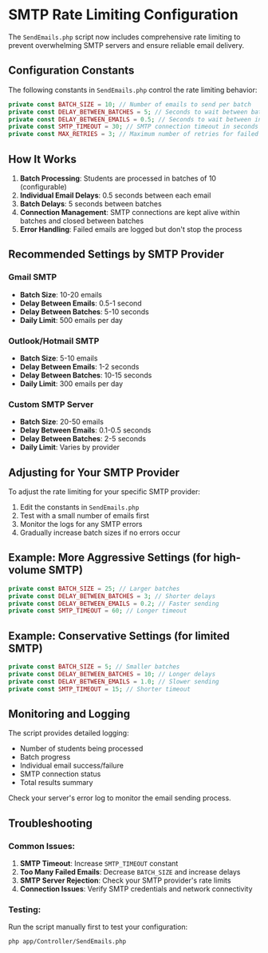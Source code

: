 # SMTP Rate Limiting Configuration

The `SendEmails.php` script now includes comprehensive rate limiting to prevent overwhelming SMTP servers and ensure reliable email delivery.

## Configuration Constants

The following constants in `SendEmails.php` control the rate limiting behavior:

```php
private const BATCH_SIZE = 10; // Number of emails to send per batch
private const DELAY_BETWEEN_BATCHES = 5; // Seconds to wait between batches
private const DELAY_BETWEEN_EMAILS = 0.5; // Seconds to wait between individual emails
private const SMTP_TIMEOUT = 30; // SMTP connection timeout in seconds
private const MAX_RETRIES = 3; // Maximum number of retries for failed emails
```

## How It Works

1. **Batch Processing**: Students are processed in batches of 10 (configurable)
2. **Individual Email Delays**: 0.5 seconds between each email
3. **Batch Delays**: 5 seconds between batches
4. **Connection Management**: SMTP connections are kept alive within batches and closed between batches
5. **Error Handling**: Failed emails are logged but don't stop the process

## Recommended Settings by SMTP Provider

### Gmail SMTP
- **Batch Size**: 10-20 emails
- **Delay Between Emails**: 0.5-1 second
- **Delay Between Batches**: 5-10 seconds
- **Daily Limit**: 500 emails per day

### Outlook/Hotmail SMTP
- **Batch Size**: 5-10 emails
- **Delay Between Emails**: 1-2 seconds
- **Delay Between Batches**: 10-15 seconds
- **Daily Limit**: 300 emails per day

### Custom SMTP Server
- **Batch Size**: 20-50 emails
- **Delay Between Emails**: 0.1-0.5 seconds
- **Delay Between Batches**: 2-5 seconds
- **Daily Limit**: Varies by provider

## Adjusting for Your SMTP Provider

To adjust the rate limiting for your specific SMTP provider:

1. Edit the constants in `SendEmails.php`
2. Test with a small number of emails first
3. Monitor the logs for any SMTP errors
4. Gradually increase batch sizes if no errors occur

## Example: More Aggressive Settings (for high-volume SMTP)

```php
private const BATCH_SIZE = 25; // Larger batches
private const DELAY_BETWEEN_BATCHES = 3; // Shorter delays
private const DELAY_BETWEEN_EMAILS = 0.2; // Faster sending
private const SMTP_TIMEOUT = 60; // Longer timeout
```

## Example: Conservative Settings (for limited SMTP)

```php
private const BATCH_SIZE = 5; // Smaller batches
private const DELAY_BETWEEN_BATCHES = 10; // Longer delays
private const DELAY_BETWEEN_EMAILS = 1.0; // Slower sending
private const SMTP_TIMEOUT = 15; // Shorter timeout
```

## Monitoring and Logging

The script provides detailed logging:
- Number of students being processed
- Batch progress
- Individual email success/failure
- SMTP connection status
- Total results summary

Check your server's error log to monitor the email sending process.

## Troubleshooting

### Common Issues:
1. **SMTP Timeout**: Increase `SMTP_TIMEOUT` constant
2. **Too Many Failed Emails**: Decrease `BATCH_SIZE` and increase delays
3. **SMTP Server Rejection**: Check your SMTP provider's rate limits
4. **Connection Issues**: Verify SMTP credentials and network connectivity

### Testing:
Run the script manually first to test your configuration:
```bash
php app/Controller/SendEmails.php
``` 